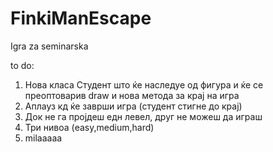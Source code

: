 ﻿FinkiManEscape
==============

Igra za seminarska

to do:</b>
1. Нова класа Студент што ќе наследуе од фигура и ќе се преоптоварив draw и нова метода за крај на игра </b>
2. Аплауз кд ќе заврши игра (студент стигне до крај)</b>
3. Док не га пројдеш едн левел, друг не можеш да играш</b>
4. Три нивоа (easy,medium,hard)</b>
5. milaaaaa
